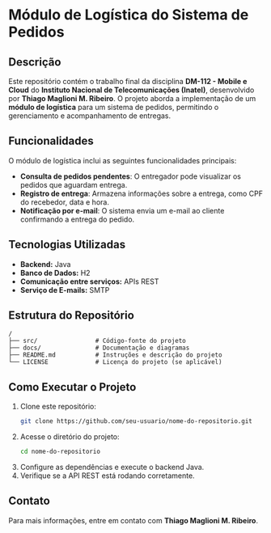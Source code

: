 # Módulo de Logística do Sistema de Pedidos

## Descrição
Este repositório contém o trabalho final da disciplina **DM-112 - Mobile e Cloud** do **Instituto Nacional de Telecomunicações (Inatel)**, desenvolvido por **Thiago Maglioni M. Ribeiro**. O projeto aborda a implementação de um **módulo de logística** para um sistema de pedidos, permitindo o gerenciamento e acompanhamento de entregas.

## Funcionalidades
O módulo de logística inclui as seguintes funcionalidades principais:
- **Consulta de pedidos pendentes**: O entregador pode visualizar os pedidos que aguardam entrega.
- **Registro de entrega**: Armazena informações sobre a entrega, como CPF do recebedor, data e hora.
- **Notificação por e-mail**: O sistema envia um e-mail ao cliente confirmando a entrega do pedido.

## Tecnologias Utilizadas
- **Backend:** Java
- **Banco de Dados:** H2
- **Comunicação entre serviços:** APIs REST
- **Serviço de E-mails:** SMTP

## Estrutura do Repositório
```
/
├── src/                # Código-fonte do projeto
├── docs/               # Documentação e diagramas
├── README.md           # Instruções e descrição do projeto
└── LICENSE             # Licença do projeto (se aplicável)
```

## Como Executar o Projeto
1. Clone este repositório:
   ```sh
   git clone https://github.com/seu-usuario/nome-do-repositorio.git
   ```
2. Acesse o diretório do projeto:
   ```sh
   cd nome-do-repositorio
   ```
3. Configure as dependências e execute o backend Java.
4. Verifique se a API REST está rodando corretamente.

## Contato
Para mais informações, entre em contato com **Thiago Maglioni M. Ribeiro**.

